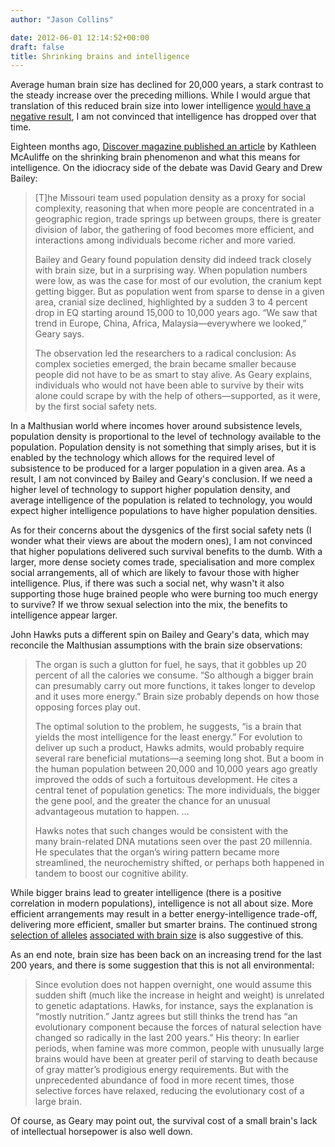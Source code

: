 ```yaml
---
author: "Jason Collins"

date: 2012-06-01 12:14:52+00:00
draft: false
title: Shrinking brains and intelligence
---
```


Average human brain size has declined for 20,000 years, a stark contrast to the steady increase over the preceding millions. While I would argue that translation of this reduced brain size into lower intelligence [would have a negative result](https://www.jasoncollins.blog/the-consequences-of-shrinking-brains/), I am not convinced that intelligence has dropped over that time.

Eighteen months ago, [Discover magazine published an article](http://discovermagazine.com/2010/sep/25-modern-humans-smart-why-brain-shrinking) by Kathleen McAuliffe on the shrinking brain phenomenon and what this means for intelligence. On the idiocracy side of the debate was David Geary and Drew Bailey:


<blockquote>[T]he Missouri team used population density as a proxy for social complexity, reasoning that when more people are concentrated in a geographic region, trade springs up between groups, there is greater division of labor, the gathering of food becomes more efficient, and interactions among individuals become richer and more varied.

Bailey and Geary found population density did indeed track closely with brain size, but in a surprising way. When population numbers were low, as was the case for most of our evolution, the cranium kept getting bigger. But as population went from sparse to dense in a given area, cranial size declined, highlighted by a sudden 3 to 4 percent drop in EQ starting around 15,000 to 10,000 years ago. “We saw that trend in Europe, China, Africa, Malaysia—everywhere we looked,” Geary says.

The observation led the researchers to a radical conclusion: As complex societies emerged, the brain became smaller because people did not have to be as smart to stay alive. As Geary explains, individuals who would not have been able to survive by their wits alone could scrape by with the help of others—supported, as it were, by the first social safety nets.</blockquote>


In a Malthusian world where incomes hover around subsistence levels, population density is proportional to the level of technology available to the population. Population density is not something that simply arises, but it is enabled by the technology which allows for the required level of subsistence to be produced for a larger population in a given area. As a result, I am not convinced by Bailey and Geary's conclusion. If we need a higher level of technology to support higher population density, and average intelligence of the population is related to technology, you would expect higher intelligence populations to have higher population densities.

As for their concerns about the dysgenics of the first social safety nets (I wonder what their views are about the modern ones), I am not convinced that higher populations delivered such survival benefits to the dumb. With a larger, more dense society comes trade, specialisation and more complex social arrangements, all of which are likely to favour those with higher intelligence. Plus, if there was such a social net, why wasn't it also supporting those huge brained people who were burning too much energy to survive? If we throw sexual selection into the mix, the benefits to intelligence appear larger.

John Hawks puts a different spin on Bailey and Geary's data, which may reconcile the Malthusian assumptions with the brain size observations:


<blockquote>The organ is such a glutton for fuel, he says, that it gobbles up 20 percent of all the calories we consume. “So although a bigger brain can presumably carry out more functions, it takes longer to develop and it uses more energy.” Brain size probably depends on how those opposing forces play out.

The optimal solution to the problem, he suggests, “is a brain that yields the most intelligence for the least energy.” For evolution to deliver up such a product, Hawks admits, would probably require several rare beneficial mutations—a seeming long shot. But a boom in the human population between 20,000 and 10,000 years ago greatly improved the odds of such a fortuitous development. He cites a central tenet of population genetics: The more individuals, the bigger the gene pool, and the greater the chance for an unusual advantageous mutation to happen. ...

Hawks notes that such changes would be consistent with the many brain-related DNA mutations seen over the past 20 millennia. He speculates that the organ’s wiring pattern became more streamlined, the neurochemistry shifted, or perhaps both happened in tandem to boost our cognitive ability.</blockquote>


While bigger brains lead to greater intelligence (there is a positive correlation in modern populations), intelligence is not all about size. More efficient arrangements may result in a better energy-intelligence trade-off, delivering more efficient, smaller but smarter brains. The continued strong [selection of alleles](http://www.sciencemag.org/content/309/5741/1720) [associated with brain size](http://www.sciencemag.org/content/309/5741/1717.abstract) is also suggestive of this.

As an end note, brain size has been back on an increasing trend for the last 200 years, and there is some suggestion that this is not all environmental:


<blockquote>Since evolution does not happen overnight, one would assume this sudden shift (much like the increase in height and weight) is unrelated to genetic adaptations. Hawks, for instance, says the explanation is “mostly nutrition.” Jantz agrees but still thinks the trend has “an evolutionary component because the forces of natural selection have changed so radically in the last 200 years.” His theory: In earlier periods, when famine was more common, people with unusually large brains would have been at greater peril of starving to death because of gray matter’s prodigious energy requirements. But with the unprecedented abundance of food in more recent times, those selective forces have relaxed, reducing the evolutionary cost of a large brain.</blockquote>


Of course, as Geary may point out, the survival cost of a small brain's lack of intellectual horsepower is also well down.
